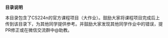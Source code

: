 
**目录说明**

本目录包含了CS224n的官方课程项目（大作业）。鼓励大家将课程项目完成后上传到该目录下，为其他同学提供参考。并鼓励大家发现其他同学作业中的错误，提PR修正或在微信交流群中@助教。

